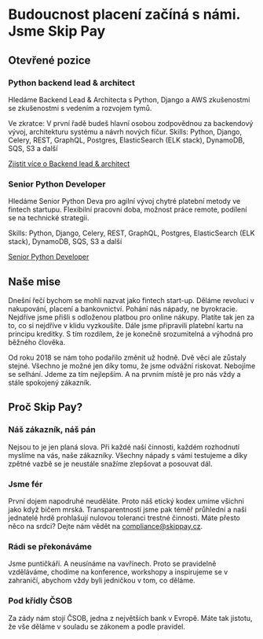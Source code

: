 # Budoucnost placení začíná s námi. Jsme Skip Pay

## Otevřené pozice

### Python backend lead & architect
Hledáme Backend Lead & Architecta s Python, Django a AWS zkušenostmi se zkušenostmi s vedením a rozvojem tymů.

Ve zkratce: V první řadě budeš hlavní osobou zodpovědnou za backendový vývoj, architekturu systému a návrh nových fíčur. 
Skills:  Python, Django, Celery, REST, GraphQL, Postgres, ElasticSearch (ELK stack), DynamoDB, SQS, S3 a další

[Zjistit více o Backend lead & architect](https://skippay.cz/kariera/backend-lead-and-architect/)


### Senior Python Developer
Hledáme Senior Python Deva pro agilní vývoj chytré platební metody ve fintech startupu. Flexibilní pracovní doba, možnost práce remote, podílení se na technické strategii.

Skills:  Python, Django, Celery, REST, GraphQL, Postgres, ElasticSearch (ELK stack), DynamoDB, SQS, S3 a další

[Senior Python Developer](https://skippay.cz/kariera/senior-python-developer/)

## Naše mise
Dnešní řečí bychom se mohli nazvat jako fintech start-up. Děláme revoluci v nakupování, placení a bankovnictví. Pohání nás nápady, ne byrokracie. Nejdříve jsme přišli s odloženou platbou pro online nákupy. Platíte tak jen za to, co si nejdříve v klidu vyzkoušíte. Dále jsme připravili platební kartu na principu kreditky. S tím rozdílem, že je konečně srozumitelná a výhodná pro běžného člověka.

Od roku 2018 se nám toho podařilo změnit už hodně. Dvě věci ale zůstaly stejné. Všechno je možné jen díky tomu, že jsme odvážní riskovat. Nebojíme se selhání. Jdeme za tím nejlepším. A na prvním místě je pro nás vždy a stále spokojený zákazník.

## Proč Skip Pay?

### Náš zákazník, náš pán
Nejsou to je jen planá slova. Při každé naší činnosti, každém rozhodnutí myslíme na vás, naše zákazníky. Všechny nápady s vámi testujeme a díky zpětné vazbě se je neustále snažíme zlepšovat a posouvat dál.

### Jsme fér
První dojem napodruhé neuděláte. Proto náš etický kodex umíme všichni jako když bičem mrská. Transparentností jsme pak téměř průhlední a naši jednatelé hrdě prohlašují nulovou toleranci trestné činnosti. Máte přesto něco na srdci? Dejte nám vědět na compliance@skippay.cz.

### Rádi se překonáváme
Jsme puntičkáři. A neusínáme na vavřínech. Proto se pravidelně vzděláváme, chodíme na konference, workshopy a inspirujeme se v zahraničí, abychom vždy byli jedničkou v tom, co děláme.

### Pod křídly ČSOB
Za zády nám stojí ČSOB, jedna z největších bank v Evropě. Máte tak jistotu, že vše děláme v souladu se zákonem a podle pravidel.

